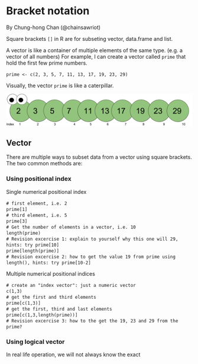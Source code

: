 # Bracket notation
By Chung-hong Chan (@chainsawriot)

Square brackets `[]` in R are for subseting vector, data.frame and list.

A vector is like a container of multiple elements of the same type. (e.g. a vector of all numbers) For example, I can create a vector called `prime` that hold the first few prime numbers.

```{r}
prime <- c(2, 3, 5, 7, 11, 13, 17, 19, 23, 29)
```
Visually, the vector `prime` is like a caterpillar.

![](./imgs/caterpillar.png "Bug?")

## Vector

There are multiple ways to subset data from a vector using square brackets. The two common methods are:

### Using positional index

Single numerical positional index

```{r}
# first element, i.e. 2
prime[1]
# third element, i.e. 5
prime[3]
# Get the number of elements in a vector, i.e. 10
length(prime)
# Revision excercise 1: explain to yourself why this one will 29, hints: try prime[10]
prime[length(prime)]
# Revision excercise 2: how to get the value 19 from prime using length(), hints: try prime[10-2]
```

Multiple numerical positional indices

```{r}
# create an "index vector": just a numeric vector
c(1,3)
# get the first and third elements
prime[c(1,3)]
# get the first, third and last elements
prime[c(1,3,length(prime))]
# Revision excercise 3: how to the get the 19, 23 and 29 from the prime?
```

### Using logical vector

In real life operation, we will not always know the exact 
